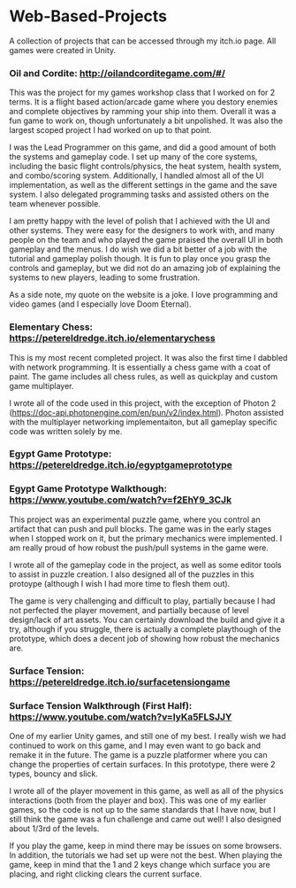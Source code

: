 # Web-Based-Projects
A collection of projects that can be accessed through my itch.io page. All games were created in Unity.

### Oil and Cordite: http://oilandcorditegame.com/#/

This was the project for my games workshop class that I worked on for 2 terms. It is a flight based action/arcade game where
you destory enemies and complete objectives by ramming your ship into them. Overall it was a fun game to work on, though unfortunately
a bit unpolished. It was also the largest scoped project I had worked on up to that point.

I was the Lead Programmer on this game, and did a good amount of both the systems and gameplay code. I set up many of the core systems,
including the basic flight controls/physics, the heat system, health system, and combo/scoring system. Additionally, I handled almost all 
of the UI implementation, as well as the different settings in the game and the save system. I also delegated programming tasks and 
assisted others on the team whenever possible.

I am pretty happy with the level of polish that I achieved with the UI and other systems. They were easy for the designers to work with,
and many people on the team and who played the game praised the overall UI in both gameplay and the menus. I do wish we did a bit better
of a job with the tutorial and gameplay polish though. It is fun to play once you grasp the controls and gameplay, but we did not do an
amazing job of explaining the systems to new players, leading to some frustration.

As a side note, my quote on the website is a joke. I love programming and video games (and I especially love Doom Eternal). 

### Elementary Chess: https://petereldredge.itch.io/elementarychess

This is my most recent completed project. It was also the first time I dabbled with network programming. It is essentially
a chess game with a coat of paint. The game includes all chess rules, as well as quickplay and custom game multiplayer.

I wrote all of the code used in this project, with the exception of Photon 2 (https://doc-api.photonengine.com/en/pun/v2/index.html).
Photon assisted with the multiplayer networking implementaiton, but all gameplay specific code was written solely by me.

### Egypt Game Prototype: https://petereldredge.itch.io/egyptgameprototype

### Egypt Game Prototype Walkthough: https://www.youtube.com/watch?v=f2EhY9_3CJk

This project was an experimental puzzle game, where you control an artifact that can push and pull blocks. The game was in the
early stages when I stopped work on it, but the primary mechanics were implemented. I am really proud of how robust the push/pull 
systems in the game were.

I wrote all of the gameplay code in the project, as well as some editor tools to assist in puzzle creation. I also designed all of the
puzzles in this protoype (although I wish I had more time to flesh them out).

The game is very challenging and difficult to play, partially because I had not perfected the player movement, and partially because of
level design/lack of art assets. You can certainly download the build and give it a try, although if you struggle, there is actually a
complete playthough of the prototype, which does a decent job of showing how robust the mechanics are.

### Surface Tension: https://petereldredge.itch.io/surfacetensiongame

### Surface Tension Walkthrough (First Half): https://www.youtube.com/watch?v=lyKa5FLSJJY

One of my earlier Unity games, and still one of my best. I really wish we had continued to work on this game, and I may even want to go
back and remake it in the future. The game is a puzzle platformer where you can change the properties of certain surfaces. In this
prototype, there were 2 types, bouncy and slick.

I wrote all of the player movement in this game, as well as all of the physics interactions (both from the player and box). This was one of
my earlier games, so the code is not up to the same standards that I have now, but I still think the game was a fun challenge and came out
well! I also designed about 1/3rd of the levels.

If you play the game, keep in mind there may be issues on some browsers. In addition, the tutorials we had set up were not the best. When
playing the game, keep in mind that the 1 and 2 keys change which surface you are placing, and right clicking clears the current surface.
